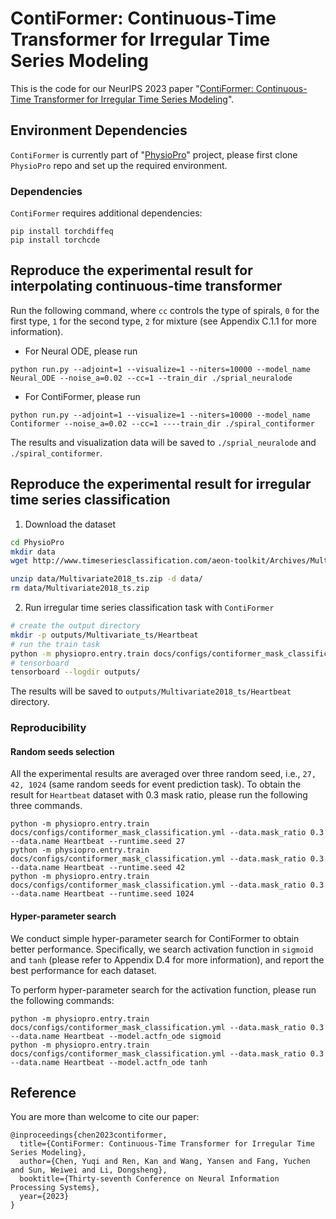 # ContiFormer: Continuous-Time Transformer for Irregular Time Series Modeling
This is the code for our NeurIPS 2023 paper "[ContiFormer: Continuous-Time Transformer for Irregular Time Series Modeling](https://seqml.github.io/contiformer/)".

## Environment Dependencies

`ContiFormer` is currently part of "[PhysioPro](https://github.com/microsoft/physiopro)" project, please first clone `PhysioPro` repo and set up the required environment.

### Dependencies

`ContiFormer` requires additional dependencies:
```
pip install torchdiffeq
pip install torchcde
```

## Reproduce the experimental result for interpolating continuous-time transformer

Run the following command, where `cc` controls the type of spirals, `0` for the first type, `1` for the second type, `2` for mixture (see Appendix C.1.1 for more information).

* For Neural ODE, please run

```
python run.py --adjoint=1 --visualize=1 --niters=10000 --model_name Neural_ODE --noise_a=0.02 --cc=1 --train_dir ./sprial_neuralode
```

* For ContiFormer, please run

```
python run.py --adjoint=1 --visualize=1 --niters=10000 --model_name Contiformer --noise_a=0.02 --cc=1 ----train_dir ./spiral_contiformer
```

The results and visualization data will be saved to `./sprial_neuralode` and `./spiral_contiformer`.


## Reproduce the experimental result for irregular time series classification

1. Download the dataset

```bash
cd PhysioPro
mkdir data
wget http://www.timeseriesclassification.com/aeon-toolkit/Archives/Multivariate2018_ts.zip -P data

unzip data/Multivariate2018_ts.zip -d data/
rm data/Multivariate2018_ts.zip
```

2. Run irregular time series classification task with `ContiFormer`

```bash
# create the output directory
mkdir -p outputs/Multivariate_ts/Heartbeat
# run the train task
python -m physiopro.entry.train docs/configs/contiformer_mask_classification.yml --data.mask_ratio 0.3 --data.name Heartbeat
# tensorboard
tensorboard --logdir outputs/
```

The results will be saved to `outputs/Multivariate2018_ts/Heartbeat` directory.

### Reproducibility

#### Random seeds selection

All the experimental results are averaged over three random seed, i.e., `27, 42, 1024` (same random seeds for event prediction task). To obtain the result for `Heartbeat` dataset with 0.3 mask ratio, please run the following three commands.

```
python -m physiopro.entry.train docs/configs/contiformer_mask_classification.yml --data.mask_ratio 0.3 --data.name Heartbeat --runtime.seed 27
python -m physiopro.entry.train docs/configs/contiformer_mask_classification.yml --data.mask_ratio 0.3 --data.name Heartbeat --runtime.seed 42
python -m physiopro.entry.train docs/configs/contiformer_mask_classification.yml --data.mask_ratio 0.3 --data.name Heartbeat --runtime.seed 1024
```

#### Hyper-parameter search

We conduct simple hyper-parameter search for ContiFormer to obtain better performance. Specifically, we search activation function in `sigmoid` and `tanh` (please refer to Appendix D.4 for more information), and report the best performance for each dataset.

To perform hyper-parameter search for the activation function, please run the following commands:

```
python -m physiopro.entry.train docs/configs/contiformer_mask_classification.yml --data.mask_ratio 0.3 --data.name Heartbeat --model.actfn_ode sigmoid
python -m physiopro.entry.train docs/configs/contiformer_mask_classification.yml --data.mask_ratio 0.3 --data.name Heartbeat --model.actfn_ode tanh
```

## Reference
You are more than welcome to cite our paper:
```
@inproceedings{chen2023contiformer,
  title={ContiFormer: Continuous-Time Transformer for Irregular Time Series Modeling},
  author={Chen, Yuqi and Ren, Kan and Wang, Yansen and Fang, Yuchen and Sun, Weiwei and Li, Dongsheng},
  booktitle={Thirty-seventh Conference on Neural Information Processing Systems},
  year={2023}
}
```
